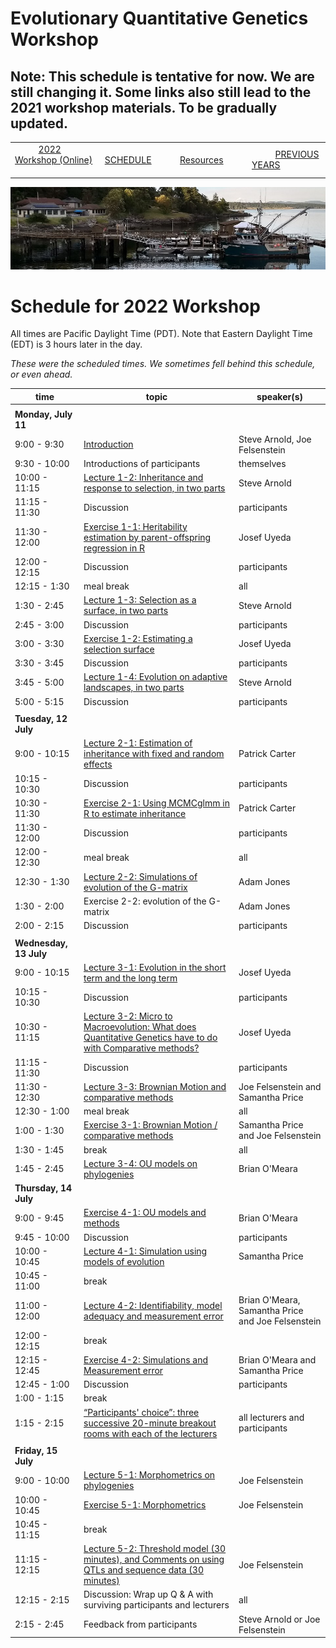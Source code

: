 
# Evolutionary Quantitative Genetics Workshop #

## Note: This schedule is tentative for now.  We are still changing it. Some links also still lead to the 2021 workshop materials.  To be gradually updated. ##

|        |        |        |    |
|--------|---------------------------------------------|--------------------|------------------------------------------|
| &nbsp;&nbsp;&nbsp;&nbsp;&nbsp;&nbsp;&nbsp;&nbsp;&nbsp; [2022 Workshop (Online)](/index.html) &nbsp;&nbsp;&nbsp;&nbsp;&nbsp;&nbsp;&nbsp;&nbsp;&nbsp; | &nbsp;&nbsp;&nbsp;&nbsp;&nbsp;&nbsp;&nbsp;&nbsp;&nbsp;&nbsp;&nbsp;&nbsp; [SCHEDULE](/2022/schedule.html) &nbsp;&nbsp;&nbsp;&nbsp;&nbsp;&nbsp;&nbsp;&nbsp;&nbsp; | &nbsp;&nbsp;&nbsp;&nbsp;&nbsp;&nbsp;&nbsp;&nbsp;&nbsp;&nbsp;&nbsp;&nbsp; [Resources](/2022/resources.html) &nbsp;&nbsp;&nbsp;&nbsp;&nbsp;&nbsp;&nbsp;&nbsp;&nbsp; | &nbsp;&nbsp;&nbsp;&nbsp;&nbsp;&nbsp;&nbsp;&nbsp;&nbsp; [PREVIOUS YEARS](/2022/previous.html) &nbsp;&nbsp;&nbsp;&nbsp;&nbsp;&nbsp; |


<div align="left">
<img src="/media/FHLimage2018b.jpg" alt="FHL waterfront in 2018">
</div>

# Schedule for 2022 Workshop #

All times are Pacific Daylight Time (PDT).  Note that Eastern Daylight Time (EDT) is 3 hours later in the day.

<em>These were the scheduled times.  We sometimes fell behind this schedule, or even ahead.</em>

| time | topic  |  speaker(s) |
|---------|-------------|------------------|
| | | |
| **Monday, July 11**  |   |    |   
| 9:00 - 9:30 | [Introduction](lecture1-1.html) | Steve Arnold, Joe Felsenstein |
| 9:30 - 10:00 | Introductions of participants | themselves |
| 10:00 - 11:15 | [Lecture 1-2:  Inheritance and response to selection, in two parts](lecture1-2.html) | Steve Arnold | 
| 11:15 - 11:30 | Discussion | participants |
| 11:30 - 12:00 | [Exercise 1-1:  Heritability estimation by parent-offspring regression in R](exercise1-1.html) | Josef Uyeda |
| 12:00 - 12:15 | Discussion | participants |
| 12:15 - 1:30 | meal break | all |
| 1:30 - 2:45 | [Lecture 1-3:  Selection as a surface, in two parts](lecture1-3.html) | Steve Arnold |
| 2:45 - 3:00 | Discussion | participants |
| 3:00 - 3:30 | [Exercise 1-2:  Estimating a selection surface](exercise1-2.html)  | Josef Uyeda |
| 3:30 - 3:45 | Discussion | participants |
| 3:45 - 5:00 | [Lecture 1-4:  Evolution on adaptive landscapes, in two parts](lecture1-4.html) | Steve Arnold |
| 5:00 - 5:15 | Discussion | participants |
|  |  |  |
| **Tuesday, 12 July** | | |
| 9:00 - 10:15 | [Lecture 2-1:  Estimation of inheritance with fixed and random effects](lecture2-1.html) | Patrick Carter | 
| 10:15 - 10:30 | Discussion | participants |
| 10:30 - 11:30 | [Exercise 2-1:  Using MCMCglmm in R to estimate inheritance](exercise2-1.html) | Patrick Carter |
| 11:30 - 12:00 | Discussion | participants |
| 12:00 - 12:30 | meal break | all |
| 12:30 - 1:30 | [Lecture 2-2:  Simulations of evolution of the G-matrix](lecture2-2.html) | Adam Jones | 
| 1:30 - 2:00 | Exercise 2-2: evolution of the G-matrix | Adam Jones |
| 2:00 - 2:15 | Discussion | participants | 
| | | |
| **Wednesday, 13 July** | | |
| 9:00 - 10:15 | [Lecture 3-1:  Evolution in the short term and the long term](lecture2-3.html) | Josef Uyeda |
| 10:15 - 10:30 | Discussion | participants |
| 10:30 - 11:15 | [Lecture 3-2: Micro to Macroevolution: What does Quantitative Genetics have to do with Comparative methods?](lecture3-1.html) | Josef Uyeda | 
| 11:15 - 11:30 | Discussion | participants |
| 11:30 - 12:30 | [Lecture 3-3: Brownian Motion and comparative methods](lecture3-2.html) | Joe Felsenstein and Samantha Price |
| 12:30 - 1:00 | meal break | all |
| 1:00 - 1:30 | [Exercise 3-1: Brownian Motion / comparative methods](exercise3-1.html) | Samantha Price and Joe Felsenstein | 
| 1:30 - 1:45 | break | all |
| 1:45 - 2:45 | [Lecture 3-4: OU models on phylogenies](lecture3-3.html) | Brian O'Meara |
| **Thursday, 14 July** | | |
| 9:00 - 9:45 | [Exercise 4-1: OU models and methods](exercise3-2.html) | Brian O'Meara |
| 9:45 - 10:00 | Discussion | participants |
| 10:00 - 10:45 | [Lecture 4-1: Simulation using models of evolution](lecture4-1.html) | Samantha Price |
| 10:45 - 11:00 | break |  |
| 11:00 - 12:00 | [Lecture 4-2: Identifiability, model adequacy and measurement error](lecture4-2.html) | Brian O'Meara, Samantha Price and Joe Felsenstein | 
| 12:00 - 12:15 | break |  |
| 12:15 - 12:45 | [Exercise 4-2:  Simulations and Measurement error](exercise4-1.html) | Brian O'Meara and Samantha Price |
| 12:45 - 1:00 | Discussion | participants |
| 1:00 - 1:15 | break | |
| 1:15 - 2:15 | [“Participants' choice”: three successive 20-minute breakout rooms with each of the lecturers](lecture4-3.html) | all lecturers and participants |
| | | |
| **Friday, 15 July** | | |
| 9:00 - 10:00 | [Lecture 5-1: Morphometrics on phylogenies](lecture5-1.html) | Joe Felsenstein |
| 10:00 - 10:45 | [Exercise 5-1: Morphometrics](exercise5-1.html) | Joe Felsenstein|
| 10:45 - 11:15 | break |  |
| 11:15 - 12:15 | [Lecture 5-2: Threshold model (30 minutes), and Comments on using QTLs and sequence data (30 minutes)](lecture5-2.md) | Joe Felsenstein |
| 12:15 - 2:15 | Discussion: Wrap up Q & A with surviving participants and lecturers | all |
| 2:15 - 2:45 | Feedback from participants | Steve Arnold or Joe Felsenstein |
